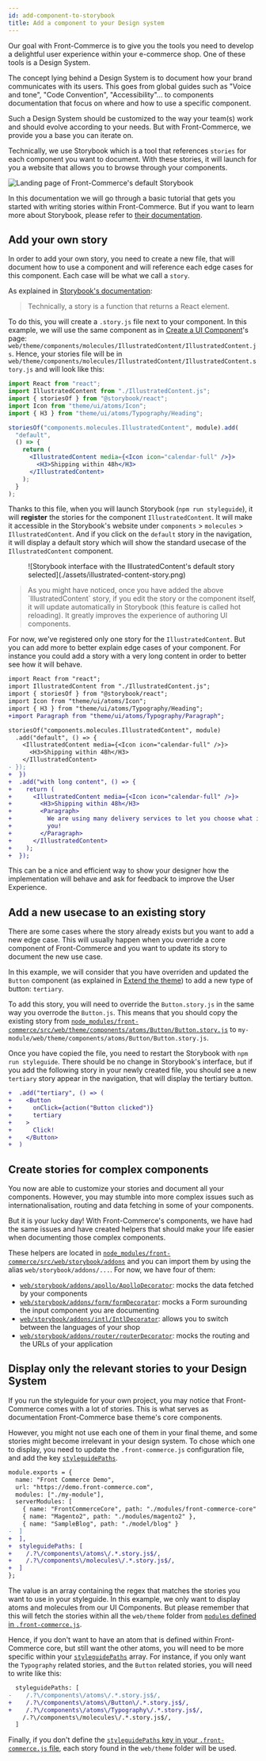 ```yaml
---
id: add-component-to-storybook
title: Add a component to your Design system
---
```


Our goal with Front-Commerce is to give you the tools you need to develop a
delightful user experience within your e-commerce shop. One of these tools
is a Design System.

The concept lying behind a Design System is to document how your brand
communicates with its users. This goes from global guides such as "Voice and
tone", "Code Convention", "Accessibility"… to components documentation that
focus on where and how to use a specific component.

Such a Design System should be customized to the way your team(s) work and
should evolve according to your needs. But with Front-Commerce, we provide
you a base you can iterate on.

Technically, we use Storybook which is a tool that references `stories` for
each component you want to document. With these stories, it will launch for
you a website that allows you to browse through your components.

![Landing page of Front-Commerce's default Storybook](./assets/storybook.png)

In this documentation we will go through a basic tutorial that gets you
started with writing stories within Front-Commerce. But if you want to learn
more about Storybook, please refer to
[their documentation](https://storybook.js.org/basics/writing-stories/).

<!-- TODO For more detailed information about Front-Commerce specific configurations of Storybook, please refer to TODO -->

## Add your own story

In order to add your own story, you need to create a new file, that will
document how to use a component and will reference each edge cases for this
component. Each case will be what we call a `story`.

As explained in
[Storybook's documentation](https://storybook.js.org/basics/writing-stories/):

<blockquote class="cite">
Technically, a story is a function that returns a React element.
</blockquote>

To do this, you will create a `.story.js` file next to your component. In this
example, we will use the same component as in
[Create a UI Component](create-a-ui-component.html)'s page:
`web/theme/components/molecules/IllustratedContent/IllustratedContent.js`. Hence,
your stories file will be in
`web/theme/components/molecules/IllustratedContent/IllustratedContent.story.js`
and will look like this:

```jsx
import React from "react";
import IllustratedContent from "./IllustratedContent.js";
import { storiesOf } from "@storybook/react";
import Icon from "theme/ui/atoms/Icon";
import { H3 } from "theme/ui/atoms/Typography/Heading";

storiesOf("components.molecules.IllustratedContent", module).add(
  "default",
  () => {
    return (
      <IllustratedContent media={<Icon icon="calendar-full" />}>
        <H3>Shipping within 48h</H3>
      </IllustratedContent>
    );
  }
);
```

Thanks to this file, when you will launch Storybook (`npm run styleguide`), it
will **register** the stories for the component `IllustratedContent`. It will
make it accessible in the Storybook's website under `components` > `molecules`
\> `IllustratedContent`. And if you click on the `default` story in the
navigation, it will display a default story which will show the standard usecase
of the `IllustratedContent` component.

<figure>
![Storybook interface with the IllustratedContent's default story selected](./assets/illustrated-content-story.png)
</figure>

<blockquote class="note">
As you might have noticed, once you have added the above `IllustratedContent`
story, if you edit the story or the component itself, it will update
automatically in Storybook (this feature is called hot reloading). It greatly improves the experience of authoring UI components.
</blockquote>

For now, we've registered only one story for the `IllustratedContent`. But you can
add more to better explain edge cases of your component. For instance you could
add a story with a very long content in order to better see how it will behave.

```diff
import React from "react";
import IllustratedContent from "./IllustratedContent.js";
import { storiesOf } from "@storybook/react";
import Icon from "theme/ui/atoms/Icon";
import { H3 } from "theme/ui/atoms/Typography/Heading";
+import Paragraph from "theme/ui/atoms/Typography/Paragraph";

storiesOf("components.molecules.IllustratedContent", module)
  .add("default", () => {
    <IllustratedContent media={<Icon icon="calendar-full" />}>
      <H3>Shipping within 48h</H3>
    </IllustratedContent>
- });
+  })
+  .add("with long content", () => {
+    return (
+      <IllustratedContent media={<Icon icon="calendar-full" />}>
+        <H3>Shipping within 48h</H3>
+        <Paragraph>
+          We are using many delivery services to let you choose what is best for
+          you!
+        </Paragraph>
+      </IllustratedContent>
+    );
+  });
```

This can be a nice and efficient way to show your designer how the
implementation will behave and ask for feedback to improve the User Experience.

## Add a new usecase to an existing story

There are some cases where the story already exists but you want to add a new
edge case. This will usually happen when you override a core component of
Front-Commerce and you want to update its story to document the new use case.

In this example, we will consider that you have overriden and updated the
`Button` component (as explained in [Extend the theme](extend-the-theme.html)) to
add a new type of button: `tertiary`.

To add this story, you will need to override the `Button.story.js` in the same
way you overrode the `Button.js`. This means that you should copy the existing
story from
[`node_modules/front-commerce/src/web/theme/components/atoms/Button/Button.story.js`](https://gitlab.com/front-commerce/front-commerce/blob/main/src/web/theme/components/atoms/Button/Button.story.js)
to `my-module/web/theme/components/atoms/Button/Button.story.js`.

Once you have copied the file, you need to restart the Storybook with
`npm run styleguide`. There should be no change in Storybook's interface, but if
you add the following story in your newly created file, you should see a new
`tertiary` story appear in the navigation, that will display the tertiary button.

```diff
+  .add("tertiary", () => (
+    <Button
+      onClick={action("Button clicked")}
+      tertiary
+    >
+      Click!
+    </Button>
+  )
```

## Create stories for complex components

You now are able to customize your stories and document all your components.
However, you may stumble into more complex issues such as internationalisation,
routing and data fetching in some of your components.

But it is your lucky day! With Front-Commerce's components, we have had the same
issues and have created helpers that should make your life easier when
documenting those complex components.

These helpers are located in
[`node_modules/front-commerce/src/web/storybook/addons`](https://gitlab.com/front-commerce/front-commerce/tree/main/src/web/storybook/addons) and you can import them by
using the alias `web/storybook/addons/...`. For now, we have four of them:

- [`web/storybook/addons/apollo/ApolloDecorator`](https://gitlab.com/front-commerce/front-commerce/blob/main/src/web/storybook/addons/apollo/ApolloDecorator.js): mocks the data fetched by your
  components
- [`web/storybook/addons/form/formDecorator`](https://gitlab.com/front-commerce/front-commerce/blob/main/src/web/storybook/addons/form/formDecorator.js): mocks a Form surounding the input
  component you are documenting
- [`web/storybook/addons/intl/IntlDecorator`](https://gitlab.com/front-commerce/front-commerce/blob/main/src/web/storybook/addons/intl/IntlDecorator.js): allows you to switch between the
  languages of your shop
- [`web/storybook/addons/router/routerDecorator`](https://gitlab.com/front-commerce/front-commerce/blob/main/src/web/storybook/addons/router/routerDecorator.js): mocks the routing and the URLs of
  your application

<!-- TODO document usage of each of these helpers -->

## Display only the relevant stories to your Design System

If you run the styleguide for your own project, you may notice that
Front-Commerce comes with a lot of stories. This is what serves as
documentation Front-Commerce base theme's core components.

However, you might not use each one of them in your final theme, and some
stories might become irrelevant in your design system. To chose which one to
display, you need to update the `.front-commerce.js` configuration file, and
add the key [`styleguidePaths`](/docs/reference/front-commerce-js.html#styleguidePaths).

```diff
module.exports = {
  name: "Front Commerce Demo",
  url: "https://demo.front-commerce.com",
  modules: ["./my-module"],
  serverModules: [
    { name: "FrontCommerceCore", path: "./modules/front-commerce-core" },
    { name: "Magento2", path: "./modules/magento2" },
    { name: "SampleBlog", path: "./model/blog" }
-  ]
+  ],
+  styleguidePaths: [
+    /.?\/components\/atoms\/.*.story.js$/,
+    /.?\/components\/molecules\/.*.story.js$/,
+  ]
};
```

The value is an array containing the regex that matches the stories you want
to use in your styleguide. In this example, we only want to display atoms and
molecules from our UI Components. But please remember that this will fetch
the stories within all the `web/theme` folder from [`modules` defined in
`.front-commerce.js`](/docs/reference/front-commerce-js.html#modules).

Hence, if you don't want to have an atom that is defined within
Front-Commerce core, but still want the other atoms, you will need to be more
specific within your [`styleguidePaths`](/docs/reference/front-commerce-js.html#styleguidePaths) array. For instance, if you only want
the `Typography` related stories, and the `Button` related stories, you will
need to write like this:

```diff
  styleguidePaths: [
-    /.?\/components\/atoms\/.*.story.js$/,
+    /.?\/components\/atoms\/Button\/.*.story.js$/,
+    /.?\/components\/atoms\/Typography\/.*.story.js$/,
    /.?\/components\/molecules\/.*.story.js$/,
  ]
```

Finally, if you don't define the [`styleguidePaths` key in your `.front-commerce.js` file](/docs/reference/front-commerce-js.html#styleguidePaths), each story found in the `web/theme` folder will be used.
